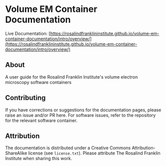 # Volume EM Container Documentation
Live Documentation: [https://rosalindfranklininstitute.github.io/volume-em-container-documentation/intro/overview/](https://rosalindfranklininstitute.github.io/volume-em-container-documentation/intro/overview/)
## About
A user guide for the Rosalind Franklin Institute's volume electron microscopy software containers

## Contributing
If you have corrections or suggestions for the documentation pages, please raise an issue and/or PR here.
For software issues, refer to the repository for the relevant software container.

## Attribution
The documentation is distributed under a Creative Commons Attribution-ShareAlike license (see `license.txt`).
Please attribute The Rosalind Franklin Institute when sharing this work.
